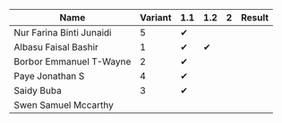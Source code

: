 |Name                              |Variant| 1.1 | 1.2 | 2 | Result |
|----------------------------------|-------|-----|-----|-----|----|
|Nur Farina Binti Junaidi          | 5     | ✔  |    |    |    |  
|Albasu Faisal Bashir              | 1     | ✔  | ✔ |    |    |  
|Borbor Emmanuel T-Wayne           | 2     | ✔  |    |    |    |        
|Paye Jonathan S                   | 4     | ✔  |    |    |    |     
|Saidy Buba                        | 3     | ✔  |    |    |    |    
|Swen Samuel Mccarthy              |       |    |    |    |    |   
